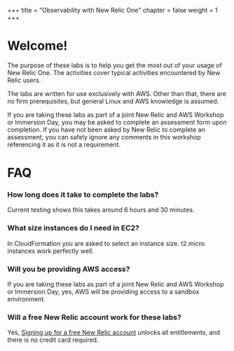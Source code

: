 +++
title = "Observability with New Relic One"
chapter = false
weight = 1
+++

# Welcome!

The purpose of these labs is to help you get the most out of your usage of New Relic One. The activities cover typical activities encountered by New Relic users.

The labs are written for use exclusively with AWS. Other than that, there are no firm prerequisites, but general Linux and AWS knowledge is assumed.

If you are taking these labs as part of a joint New Relic and AWS Workshop or Immersion Day, you may be asked to complete an assessment form upon completion.  If you have not been asked by New Relic to complete an assessment, you can safely ignore any comments in this workshop referencing it as it is not a requirement. 

# FAQ

### How long does it take to complete the labs?
Current testing shows this takes around 6 hours and 30 minutes. 

### What size instances do I need in EC2?
In CloudFormation you are asked to select an instance size. t2.micro instances work perfectly well.

### Will you be providing AWS access?
If you are taking these labs as part of a joint New Relic and AWS Workshop or Immersion Day, yes, AWS will be providing access to a sandbox environment.

### Will a free New Relic account work for these labs?
Yes, [Signing up for a free New Relic account](https://newrelic.com/signup) unlocks all entitlements, and there is no credit card required.

